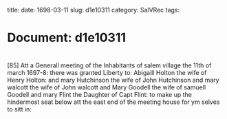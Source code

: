title: 
date: 1698-03-11
slug: d1e10311
category: SalVRec
tags: 




# Document: d1e10311


# 

[85] Att a Generall meeting of the Inhabitants of salem village the 11th of march 1697-8: there was granted Liberty to: Abigaill Holton the wife of Henry Holton: and mary Hutchinson the wife of John Hutchinson and mary walcott the wife of John walcott and Mary Goodell the wife of samuell Goodell and mary Flint the Daughter of Capt Flint: to make up the hindermost seat below att the east end of the meeting house for ym selves to sitt in: 
